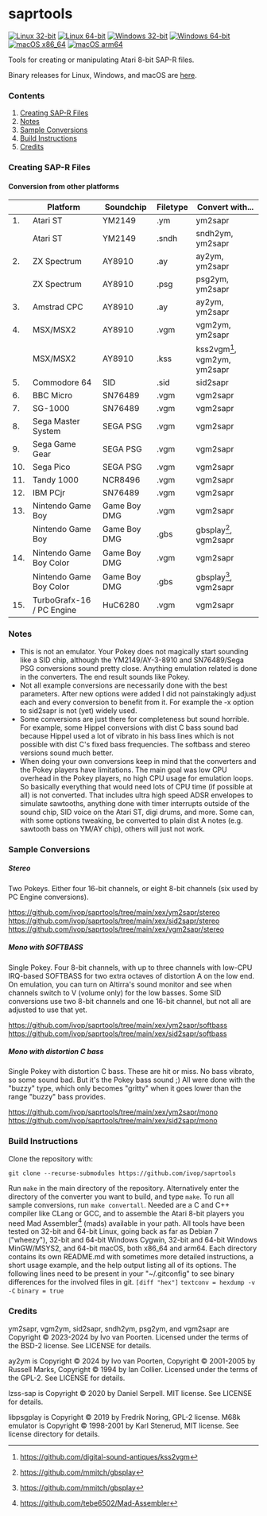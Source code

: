 # saprtools

[![Linux 32-bit](https://github.com/ivop/saprtools/actions/workflows/Linux%2032-bit.yml/badge.svg)](https://github.com/ivop/saprtools/actions/workflows/Linux%2032-bit.yml)
[![Linux 64-bit](https://github.com/ivop/saprtools/actions/workflows/Linux%2064-bit.yml/badge.svg)](https://github.com/ivop/saprtools/actions/workflows/Linux%2064-bit.yml)
[![Windows 32-bit](https://github.com/ivop/saprtools/actions/workflows/Windows%2032-bit.yml/badge.svg)](https://github.com/ivop/saprtools/actions/workflows/Windows%2032-bit.yml)
[![Windows 64-bit](https://github.com/ivop/saprtools/actions/workflows/Windows%2064-bit.yml/badge.svg)](https://github.com/ivop/saprtools/actions/workflows/Windows%2064-bit.yml)
[![macOS x86_64](https://github.com/ivop/saprtools/actions/workflows/macOS%20x86_64.yml/badge.svg)](https://github.com/ivop/saprtools/actions/workflows/macOS%20x86_64.yml)
[![macOS arm64](https://github.com/ivop/saprtools/actions/workflows/macOS%20arm64.yml/badge.svg)](https://github.com/ivop/saprtools/actions/workflows/macOS%20arm64.yml)

Tools for creating or manipulating Atari 8-bit SAP-R files.

Binary releases for Linux, Windows, and macOS are [here](https://github.com/ivop/saprtools/releases).

### Contents

1. [Creating SAP-R Files](#creating-sap-r-files)
2. [Notes](#notes)
3. [Sample Conversions](#sample-conversions)
4. [Build Instructions](#build-instructions)
5. [Credits](#credits)

### Creating SAP-R Files

#### Conversion from other platforms

| | Platform | Soundchip | Filetype | Convert with...|
| --- | --- | --- | --- | --- |
| 1. | Atari ST | YM2149 | .ym | ym2sapr |
| | Atari ST | YM2149 | .sndh | sndh2ym, ym2sapr |
| 2. | ZX Spectrum | AY8910 | .ay | ay2ym, ym2sapr |
| | ZX Spectrum | AY8910 | .psg | psg2ym, ym2sapr |
| 3. | Amstrad CPC | AY8910 | .ay | ay2ym, ym2sapr |
| 4. | MSX/MSX2 | AY8910 | .vgm | vgm2ym, ym2sapr |
| | MSX/MSX2 | AY8910 | .kss | kss2vgm[^1], vgm2ym, ym2sapr |
| 5. | Commodore 64 | SID | .sid | sid2sapr |
| 6. | BBC Micro | SN76489 | .vgm | vgm2sapr |
| 7. | SG-1000 | SN76489 | .vgm | vgm2sapr |
| 8. | Sega Master System | SEGA PSG | .vgm | vgm2sapr |
| 9. | Sega Game Gear | SEGA PSG | .vgm | vgm2sapr |
| 10. | Sega Pico | SEGA PSG | .vgm | vgm2sapr |
| 11. | Tandy 1000 | NCR8496 | .vgm | vgm2sapr |
| 12. | IBM PCjr | SN76489 | .vgm | vgm2sapr |
| 13. | Nintendo Game Boy | Game Boy DMG | .vgm | vgm2sapr |
| | Nintendo Game Boy | Game Boy DMG | .gbs | gbsplay[^2], vgm2sapr |
| 14. | Nintendo Game Boy Color | Game Boy DMG | .vgm | vgm2sapr |
| | Nintendo Game Boy Color | Game Boy DMG | .gbs | gbsplay[^2], vgm2sapr |
| 15. | TurboGrafx-16 / PC Engine | HuC6280 | .vgm | vgm2sapr |

### Notes

* This is not an emulator. Your Pokey does not magically start sounding like a SID chip, although the YM2149/AY-3-8910 and SN76489/Sega PSG conversions sound pretty close. Anything emulation related is done in the converters. The end result sounds like Pokey.
* Not all example conversions are necessarily done with the best parameters. After new options were added I did not painstakingly adjust each and every conversion to benefit from it. For example the -x option to sid2sapr is not (yet) widely used.
* Some conversions are just there for completeness but sound horrible. For example, some Hippel conversions with dist C bass sound bad because Hippel used a lot of vibrato in his bass lines which is not possible with dist C's fixed bass frequencies. The softbass and stereo versions sound much better.
* When doing your own conversions keep in mind that the converters and the Pokey players have limitations. The main goal was low CPU overhead in the Pokey players, no high CPU usage for emulation loops. So basically everything that would need lots of CPU time (if possible at all) is not converted. That includes ultra high speed ADSR envelopes to simulate sawtooths, anything done with timer interrupts outside of the sound chip, SID voice on the Atari ST, digi drums, and more. Some can, with some options tweaking, be converted to plain dist A notes (e.g. sawtooth bass on YM/AY chip), others will just not work.

### Sample Conversions

##### Stereo

Two Pokeys. Either four 16-bit channels, or eight 8-bit channels (six used by PC Engine conversions).

https://github.com/ivop/saprtools/tree/main/xex/ym2sapr/stereo  
https://github.com/ivop/saprtools/tree/main/xex/sid2sapr/stereo  
https://github.com/ivop/saprtools/tree/main/xex/vgm2sapr/stereo  

##### Mono with SOFTBASS

Single Pokey. Four 8-bit channels, with up to three channels with low-CPU IRQ-based SOFTBASS for two extra octaves of distortion A on the low end.
On emulation, you can turn on Altirra's sound monitor and see when channels switch to V (volume only) for the low basses.
Some SID conversions use two 8-bit channels and one 16-bit channel, but not all are adjusted to use that yet.

https://github.com/ivop/saprtools/tree/main/xex/ym2sapr/softbass  
https://github.com/ivop/saprtools/tree/main/xex/sid2sapr/softbass  

##### Mono with distortion C bass

Single Pokey with distortion C bass. These are hit or miss. No bass vibrato, so some sound bad. But it's the Pokey bass sound ;)
All were done with the "buzzy" type, which only becomes "gritty" when it goes lower than the range "buzzy" bass provides.

https://github.com/ivop/saprtools/tree/main/xex/ym2sapr/mono  
https://github.com/ivop/saprtools/tree/main/xex/sid2sapr/mono  

### Build Instructions

Clone the repository with:

```git clone --recurse-submodules https://github.com/ivop/saprtools```

Run ```make``` in the main directory of the repository.
Alternatively enter the directory of the converter you want to build, and type ```make```.
To run all sample conversions, run ```make convertall```.
Needed are a C and C++ compiler like CLang or GCC, and to assemble the Atari 8-bit players you need Mad Assembler[^3] (mads) available in your path.
All tools have been tested on 32-bit and 64-bit Linux, going back as far as Debian 7 ("wheezy"), 32-bit and 64-bit Windows Cygwin, 32-bit and 64-bit Windows MinGW/MSYS2,
and 64-bit macOS, both x86_64 and arm64.
Each directory contains its own README.md with sometimes more detailed instructions, a short usage example, and the help output listing all of its options.
The following lines need to be present in your "~/.gitconfig" to see binary differences for the involved files in git.
`[diff "hex"]`
`textconv = hexdump -v -C`
`binary = true`     

### Credits

ym2sapr, vgm2ym, sid2sapr, sndh2ym, psg2ym, and vgm2sapr are Copyright © 2023-2024 by Ivo van Poorten. Licensed under the terms of the BSD-2 license. See LICENSE for details.

ay2ym is Copyright © 2024 by Ivo van Poorten, Copyright © 2001-2005 by Russell Marks, Copyright © 1994 by Ian Collier. Licensed under the terms of the GPL-2. See LICENSE for details.

lzss-sap is Copyright © 2020 by Daniel Serpell. MIT license. See LICENSE for details.  

libpsgplay is Copyright © 2019 by Fredrik Noring, GPL-2 license. M68k emulator is Copyright © 1998-2001 by Karl Stenerud, MIT license. See license directory for details.  

[^1]:https://github.com/digital-sound-antiques/kss2vgm  
[^2]:https://github.com/mmitch/gbsplay
[^3]:https://github.com/tebe6502/Mad-Assembler
